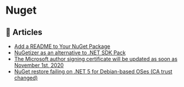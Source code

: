 # Nuget

## 📕 Articles

- [Add a README to Your NuGet Package](https://devblogs.microsoft.com/nuget/add-a-readme-to-your-nuget-package/)
- [NuGetizer as an alternative to .NET SDK Pack](https://www.cazzulino.com/nugetizer.html)
- [The Microsoft author signing certificate will be updated as soon as November 1st, 2020](https://devblogs.microsoft.com/nuget/microsoft-author-signing-certificate-update/)
- [NuGet restore failing on .NET 5 for Debian-based OSes (CA trust changed)](https://github.com/NuGet/Home/issues/10491)